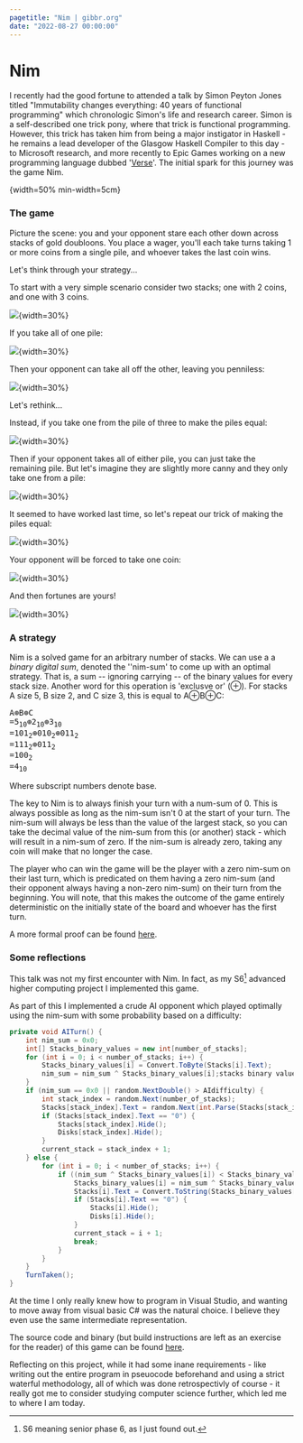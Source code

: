 ```yaml
---
pagetitle: "Nim | gibbr.org"
date: "2022-08-27 00:00:00"
---
```

# Nim
I recently had the good fortune to attended a talk by Simon Peyton Jones titled "Immutability changes everything: 40 years of functional programming" which chronologic Simon's life and research career.
Simon is a self-described one trick pony, where that trick is functional programming.
However, this trick has taken him from being a major instigator in Haskell - he remains a lead developer of the Glasgow Haskell Compiler to this day - to Microsoft research, and more recently to Epic Games working on a new programming language dubbed '[Verse](https://discourse.haskell.org/t/an-epic-future-for-spj/3573)'.
The initial spark for this journey was the game Nim.

![[^0]](dalle2.png){width=50% min-width=5cm}

[^0]: Generated by [DALL.E 2](https://openai.com/dall-e-2/).

### The game
Picture the scene: you and your opponent stare each other down across stacks of gold doubloons.
You place a wager, you'll each take turns taking 1 or more coins from a single pile, and whoever takes the last coin wins.

Let's think through your strategy...

To start with a very simple scenario consider two stacks; one with 2 coins, and one with 3 coins.

![](nim1.svg){width=30%}

If you take all of one pile:

![](nim2.svg){width=30%}

Then your opponent can take all off the other, leaving you penniless:

![](nim3.svg){width=30%}

Let's rethink...

Instead, if you take one from the pile of three to make the piles equal:

![](nim4.svg){width=30%}

Then if your opponent takes all of either pile, you can just take the remaining pile.
But let's imagine they are slightly more canny and they only take one from a pile:

![](nim5.svg){width=30%}

It seemed to have worked last time, so let's repeat our trick of making the piles equal:

![](nim6.svg){width=30%}

Your opponent will be forced to take one coin:

![](nim7.svg){width=30%}

And then fortunes are yours!

![](nim8.svg){width=30%}

### A strategy

Nim is a solved game for an arbitrary number of stacks.
We can use a a _binary digital sum_, denoted the ''nim-sum' to come up with an optimal strategy.
That is, a sum -- ignoring carrying -- of the binary values for every stack size.
Another word for this operation is 'exclusve or' (⊕).
For stacks A size 5, B size 2, and C size 3, this is equal to A⊕B⊕C:

<pre>
A⊕B⊕C
=5<sub>10</sub>⊕2<sub>10</sub>⊕3<sub>10</sub>
=101<sub>2</sub>⊕010<sub>2</sub>⊕011<sub>2</sub>
=111<sub>2</sub>⊕011<sub>2</sub>
=100<sub>2</sub>
=4<sub>10</sub>
</pre>

Where subscript numbers denote base.

The key to Nim is to always finish your turn with a num-sum of 0.
This is always possible as long as the nim-sum isn't 0 at the start of your turn.
The nim-sum will always be less than the value of the largest stack, so you can take the decimal value of the nim-sum from this (or another) stack - which will result in a nim-sum of zero.
If the nim-sum is already zero, taking any coin will make that no longer the case.

The player who can win the game will be the player with a zero nim-sum on their last turn, which is predicated on them having a zero nim-sum (and their opponent always having a non-zero nim-sum) on their turn from the beginning.
You will note, that this makes the outcome of the game entirely deterministic on the initially state of the board and whoever has the first turn.

A more formal proof can be found [here](https://en.wikipedia.org/wiki/Nim#Proof_of_the_winning_formula).

### Some reflections
This talk was not my first encounter with Nim.
In fact, as my S6[^1] advanced higher computing project I implemented this game.

[^1]: S6 meaning senior phase 6, as I just found out.

As part of this I implemented a crude AI opponent which played optimally using the nim-sum with some probability based on a difficulty:
```C#
private void AITurn() {
    int nim_sum = 0x0;
    int[] Stacks_binary_values = new int[number_of_stacks];
    for (int i = 0; i < number_of_stacks; i++) {
        Stacks_binary_values[i] = Convert.ToByte(Stacks[i].Text);
        nim_sum = nim_sum ^ Stacks_binary_values[i];stacks binary values
    }
    if (nim_sum == 0x0 || random.NextDouble() > AIdifficulty) {
        int stack_index = random.Next(number_of_stacks);
        Stacks[stack_index].Text = random.Next(int.Parse(Stacks[stack_index].Text)-1).ToString();
        if (Stacks[stack_index].Text == "0") {
            Stacks[stack_index].Hide();
            Disks[stack_index].Hide();
        }
        current_stack = stack_index + 1;
    } else {
        for (int i = 0; i < number_of_stacks; i++) {
            if ((nim_sum ^ Stacks_binary_values[i]) < Stacks_binary_values[i]) {
                Stacks_binary_values[i] = nim_sum ^ Stacks_binary_values[i];
                Stacks[i].Text = Convert.ToString(Stacks_binary_values[i]);
                if (Stacks[i].Text == "0") {
                    Stacks[i].Hide();
                    Disks[i].Hide();
                }
                current_stack = i + 1;
                break;
            }
        }
    }
    TurnTaken();
}
```

At the time I only really knew how to program in Visual Studio, and wanting to move away from visual basic C# was the natural choice.
I believe they even use the same intermediate representation.

The source code and binary (but build instructions are left as an exercise for the reader) of this game can be found [here](https://github.com/RyanGibb/nim).

Reflecting on this project, while it had some inane requirements - like writing out the entire program in pseuocode beforehand and using a strict waterful methodology, all of which was done retrospectivly of course - it really got me to consider studying computer science further, which led me to where I am today.

